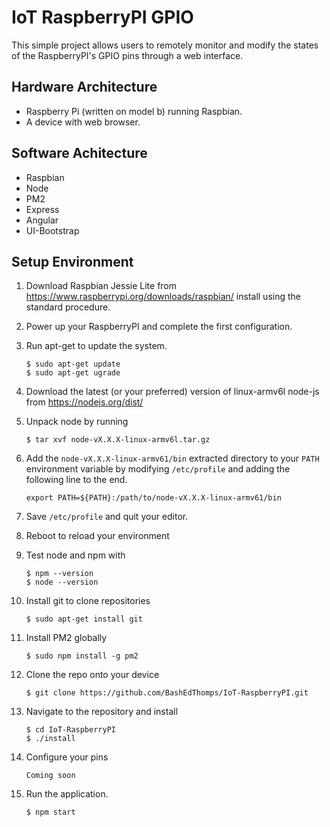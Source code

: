 # IoT RaspberryPI GPIO
This simple project allows users to remotely monitor and modify the states of the RaspberryPI's GPIO pins through a web interface.

## Hardware Architecture
- Raspberry Pi (written on model b) running Raspbian.
- A device with web browser.

## Software Achitecture
- Raspbian
- Node
- PM2
- Express
- Angular
- UI-Bootstrap

## Setup Environment
1. Download Raspbian Jessie Lite from https://www.raspberrypi.org/downloads/raspbian/ install using the standard procedure.

2. Power up your RaspberryPI and complete the first configuration.

3. Run apt-get to update the system.

    ```
    $ sudo apt-get update 
    $ sudo apt-get ugrade
    ``` 
4. Download the latest (or your preferred) version of linux-armv6l node-js from https://nodejs.org/dist/

5. Unpack node by running

    ```
    $ tar xvf node-vX.X.X-linux-armv6l.tar.gz
    ```

6. Add the `node-vX.X.X-linux-armv61/bin` extracted directory to your `PATH` environment variable by modifying `/etc/profile` and adding the following line to the end.

    ```
    export PATH=${PATH}:/path/to/node-vX.X.X-linux-armv61/bin
    ```
7. Save `/etc/profile` and quit your editor.

8. Reboot to reload your environment 
    
9. Test node and npm with 

    ```
    $ npm --version
    $ node --version
    ```
    
10. Install git to clone repositories
    ```
    $ sudo apt-get install git
    ```
    
11. Install PM2 globally

    ```
    $ sudo npm install -g pm2
    ```
    
12. Clone the repo onto your device

    ```
    $ git clone https://github.com/BashEdThomps/IoT-RaspberryPI.git
    ```
    
13. Navigate to the repository and install
    ```
    $ cd IoT-RaspberryPI
    $ ./install
    ```
    
13. Configure your pins
    ```
    Coming soon
    ```
14. Run the application.

    ```
    $ npm start
    ```
